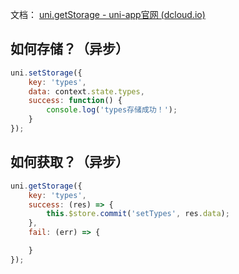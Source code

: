 文档： [uni.getStorage - uni-app官网 (dcloud.io)](https://uniapp.dcloud.io/api/storage/storage?id=setstorage) 

## 如何存储？（异步）

```javascript
uni.setStorage({
    key: 'types',
    data: context.state.types,
    success: function() {
    	console.log('types存储成功！');
    }
});
```

## 如何获取？（异步）

```javascript
uni.getStorage({
	key: 'types',
	success: (res) => {
		this.$store.commit('setTypes', res.data);
	},
	fail: (err) => {

	}
});
```

